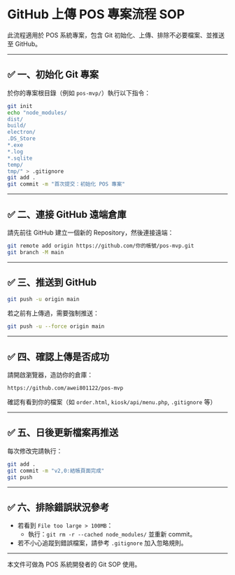 # GitHub 上傳 POS 專案流程 SOP

此流程適用於 POS 系統專案，包含 Git 初始化、上傳、排除不必要檔案、並推送至 GitHub。

---

## ✅ 一、初始化 Git 專案

於你的專案根目錄（例如 `pos-mvp/`）執行以下指令：

```bash
git init
echo "node_modules/
dist/
build/
electron/
.DS_Store
*.exe
*.log
*.sqlite
temp/
tmp/" > .gitignore
git add .
git commit -m "首次提交：初始化 POS 專案"
```

---

## ✅ 二、連接 GitHub 遠端倉庫

請先前往 GitHub 建立一個新的 Repository，然後連接遠端：

```bash
git remote add origin https://github.com/你的帳號/pos-mvp.git
git branch -M main
```

---

## ✅ 三、推送到 GitHub

```bash
git push -u origin main
```

若之前有上傳過，需要強制推送：

```bash
git push -u --force origin main
```

---

## ✅ 四、確認上傳是否成功

請開啟瀏覽器，造訪你的倉庫：

```
https://github.com/awei801122/pos-mvp
```

確認有看到你的檔案（如 `order.html`, `kiosk/api/menu.php`, `.gitignore` 等）

---

## ✅ 五、日後更新檔案再推送

每次修改完請執行：

```bash
git add .
git commit -m "v2,0:結帳頁面完成"
git push
```

---

## ✅ 六、排除錯誤狀況參考

- 若看到 `File too large > 100MB`：
  - 執行：`git rm -r --cached node_modules/` 並重新 commit。
- 若不小心追蹤到錯誤檔案，請參考 `.gitignore` 加入忽略規則。

---

本文件可做為 POS 系統開發者的 Git SOP 使用。
